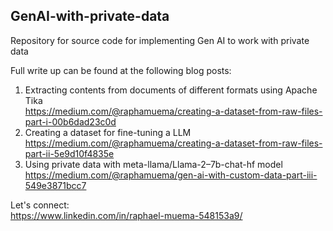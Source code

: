 ## GenAI-with-private-data
Repository for source code for implementing Gen AI to work with private data

Full write up can be found at the following blog posts:

1. Extracting contents from documents of different formats using Apache Tika \
https://medium.com/@raphamuema/creating-a-dataset-from-raw-files-part-i-00b6dad23c0d
2. Creating a dataset for fine-tuning a LLM \
https://medium.com/@raphamuema/creating-a-dataset-from-raw-files-part-ii-5e9d10f4835e
3. Using private data with meta-llama/Llama-2–7b-chat-hf model \
https://medium.com/@raphamuema/gen-ai-with-custom-data-part-iii-549e3871bcc7



Let's connect: \
https://www.linkedin.com/in/raphael-muema-548153a9/

